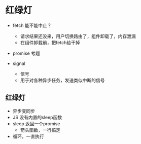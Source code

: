 # 红绿灯

- fetch 能不能中止？
  - 请求结果还没来，用户切换路由了，组件卸载了，内存泄漏
  - 在组件卸载前，把fetch给干掉

- promise 考题


- signal
  - 信号
  - 用于对各种异步任务，发送类似中断的信号

## 红绿灯
- 异步变同步
- JS 没有内置的sleep函数
- sleep 返回一个promise
  - 箭头函数，一行搞定
- 循环，一直执行